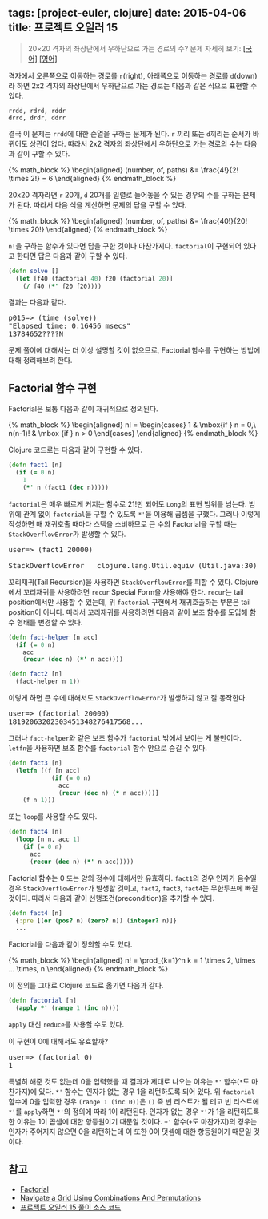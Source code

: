 tags: [project-euler, clojure]
date: 2015-04-06
title: 프로젝트 오일러 15
---
> 20×20 격자의 좌상단에서 우하단으로 가는 경로의 수?
> 문제 자세히 보기: [[국어]](http://euler.synap.co.kr/prob_detail.php?id=15) [[영어]](https://projecteuler.net/problem=15)

격자에서 오른쪽으로 이동하는 경로를 `r`(right), 아래쪽으로 이동하는 경로를 `d`(down)라 하면 2x2 격자의 좌상단에서 우하단으로 가는 경로는 다음과 같은 식으로 표현할 수 있다.<!--more-->

```
rrdd, rdrd, rddr
drrd, drdr, ddrr
```

결국 이 문제는 `rrdd`에 대한 순열을 구하는 문제가 된다. `r` 끼리 또는 `d`끼리는 순서가 바뀌어도 상관이 없다. 따라서 2x2 격자의 좌상단에서 우하단으로 가는 경로의 수는 다음과 같이 구할 수 있다.

{% math_block %}
\begin{aligned}
(number\, of\, paths) &= \frac{4!}{2! \times 2!} = 6
\end{aligned}
{% endmath_block %}

20x20 격자라면 `r` 20개, `d` 20개를 일렬로 늘어놓을 수 있는 경우의 수를 구하는 문제가 된다. 따라서 다음 식을 계산하면 문제의 답을 구할 수 있다.

{% math_block %}
\begin{aligned}
(number\, of\, paths) &= \frac{40!}{20! \times 20!}
\end{aligned}
{% endmath_block %}

`n!`을 구하는 함수가 있다면 답을 구한 것이나 마찬가지다. `factorial`이 구현되어 있다고 한다면 답은 다음과 같이 구할 수 있다.

```clojure
(defn solve []
  (let [f40 (factorial 40) f20 (factorial 20)]
    (/ f40 (*' f20 f20))))
```

결과는 다음과 같다.

<pre class="console">
p015=> (time (solve))
"Elapsed time: 0.16456 msecs"
13784652????N
</pre>

문제 풀이에 대해서는 더 이상 설명할 것이 없으므로, Factorial 함수를 구현하는 방법에 대해 정리해보려 한다.

## Factorial 함수 구현
Factorial은 보통 다음과 같이 재귀적으로 정의된다.

{% math_block %}
\begin{aligned}
n! = \begin{cases}
  1 & \mbox{if } n = 0,\\
  n(n-1)! & \mbox {if } n > 0
  \end{cases}
\end{aligned}
{% endmath_block %}

Clojure 코드로는 다음과 같이 구현할 수 있다.

```clojure
(defn fact1 [n]
  (if (= 0 n)
    1
    (*' n (fact1 (dec n)))))
```

`factorial`은 매우 빠르게 커지는 함수로 $21!$만 되어도 `Long`의 표현 범위를 넘는다. 범위에 관계 없이 `factorial`을 구할 수 있도록 `*'`을 이용해 곱셈을 구했다. 그러나 이렇게 작성하면 매 재귀호출 때마다 스택을 소비하므로 큰 수의 Factorial을 구할 때는 `StackOverflowError`가 발생할 수 있다.

<pre class="console">
user=> (fact1 20000)

StackOverflowError   clojure.lang.Util.equiv (Util.java:30)
</pre>

꼬리재귀(Tail Recursion)을 사용하면 `StackOverflowError`를 피할 수 있다. Clojure에서 꼬리재귀를 사용하려면 `recur` Special Form을 사용해야 한다. `recur`는 tail position에서만 사용할 수 있는데, 위 `factorial` 구현에서 재귀호출하는 부분은 tail position이 아니다. 따라서 꼬리재귀를 사용하려면 다음과 같이 보조 함수를 도입해 함수 형태를 변경할 수 있다.

```clojure
(defn fact-helper [n acc]
  (if (= 0 n)
    acc
    (recur (dec n) (*' n acc))))

(defn fact2 [n]
  (fact-helper n 1))
```

이렇게 하면 큰 수에 대해서도 `StackOverflowError`가 발생하지 않고 잘 동작한다.

<pre class="console">
user=> (factorial 20000)
18192063202303451348276417568...
</pre>

그러나 `fact-helper`와 같은 보조 함수가 `factorial` 밖에서 보이는 게 불만이다. `letfn`을 사용하면 보조 함수를 `factorial` 함수 안으로 숨길 수 있다.

```clojure
(defn fact3 [n]
  (letfn [(f [n acc]
            (if (= 0 n)
              acc
              (recur (dec n) (* n acc))))]
    (f n 1)))
```

또는 `loop`를 사용할 수도 있다.

```clojure
(defn fact4 [n]
  (loop [n n, acc 1]
    (if (= 0 n)
      acc
      (recur (dec n) (*' n acc)))))
```

Factorial 함수는 0 또는 양의 정수에 대해서만 유효하다. `fact1`의 경우 인자가 음수일 경우 `StackOverflowError`가 발생할 것이고, `fact2`, `fact3`, `fact4`는 무한루프에 빠질 것이다. 따라서 다음과 같이 선행조건(precondition)을 추가할 수 있다.

```clojure
(defn fact4 [n]
  {:pre [(or (pos? n) (zero? n)) (integer? n)]}
  ...
```

Factorial을 다음과 같이 정의할 수도 있다.

{% math_block %}
\begin{aligned}
n! = \prod_{k=1}^n k = 1 \times 2\, \times ... \times\, n
\end{aligned}
{% endmath_block %}

이 정의를 그대로 Clojure 코드로 옮기면 다음과 같다.

```clojure
(defn factorial [n]
  (apply *' (range 1 (inc n))))
```

`apply` 대신 `reduce`를 사용할 수도 있다.

이 구현이 0에 대해서도 유효할까?

<pre class="console">
user=> (factorial 0)
1
</pre>

특별히 해준 것도 없는데 0을 입력했을 때 결과가 제대로 나오는 이유는 `*'` 함수(`*`도 마찬가지)에 있다. `*'` 함수는 인자가 없는 경우 1을 리턴하도록 되어 있다. 위 `factorial` 함수에 0을 입력한 경우 `(range 1 (inc 0))`은 `()` 즉 빈 리스트가 될 테고 빈 리스트에 `*'`를 `apply`하면 `*'`의 정의에 따라 1이 리턴된다. 인자가 없는 경우 `*'`가 1을 리턴하도록 한 이유는 1이 곱셈에 대한 항등원이기 때문일 것이다. `+'` 함수(`+`도 마찬가지)의 경우는 인자가 주어지지 않으면 0을 리턴하는데 이 또한 0이 덧셈에 대한 항등원이기 때문일 것이다.

## 참고
* [Factorial](http://en.wikipedia.org/wiki/Factorial)
* [Navigate a Grid Using Combinations And Permutations](http://betterexplained.com/articles/navigate-a-grid-using-combinations-and-permutations/)
* [프로젝트 오일러 15 풀이 소스 코드](https://github.com/ntalbs/euler/blob/master/src/p015.clj)
